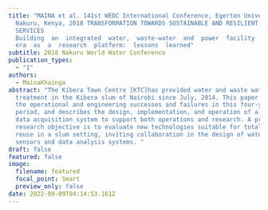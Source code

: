 ```yaml
---
title: "MAINA et al. 141st WEDC International Conference, Egerton University,
  Nakuru, Kenya, 2018 TRANSFORMATION TOWARDS SUSTAINABLE AND RESILIENT WASH
  SERVICES
  Building  an  integrated  water,  waste-­water  and  power  facility  in  Kib\
  era  as  a  research  platform:  lessons  learned"
subtitle: 2018 Nakuru World Water Conference
publication_types:
  - "1"
authors:
  - MainaKhainga
abstract: "The Kibera Town Centre [KTC]has provided water and waste water
  treatment in the Kibera slum of Nairobi since July, 2014. This paper outlines
  the operational and engineering successes and failures in this four-year
  period, and describes the design, implementation, and operation of a real-time
  data acquisition system to support both operations and research. A primary
  research objective is to evaluate new technologies suitable for total potable
  reuse in a slum setting, inviting collaboration in the design of water quality
  sensors and data analysis systems. "
draft: false
featured: false
image:
  filename: featured
  focal_point: Smart
  preview_only: false
date: 2022-09-09T04:14:53.161Z
---
```

